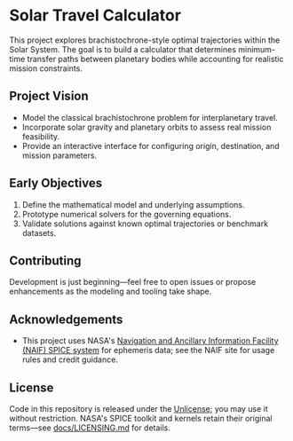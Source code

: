 # Solar Travel Calculator

This project explores brachistochrone-style optimal trajectories within the Solar System. The goal is to build a calculator that determines minimum-time transfer paths between planetary bodies while accounting for realistic mission constraints.

## Project Vision
- Model the classical brachistochrone problem for interplanetary travel.
- Incorporate solar gravity and planetary orbits to assess real mission feasibility.
- Provide an interactive interface for configuring origin, destination, and mission parameters.

## Early Objectives
1. Define the mathematical model and underlying assumptions.
2. Prototype numerical solvers for the governing equations.
3. Validate solutions against known optimal trajectories or benchmark datasets.

## Contributing
Development is just beginning—feel free to open issues or propose enhancements as the modeling and tooling take shape.

## Acknowledgements
- This project uses NASA's [Navigation and Ancillary Information Facility (NAIF) SPICE system](https://naif.jpl.nasa.gov/naif/) for ephemeris data; see the NAIF site for usage rules and credit guidance.

## License
Code in this repository is released under the [Unlicense](LICENSE); you may use it without restriction. NASA's SPICE toolkit and kernels retain their original terms—see [docs/LICENSING.md](docs/LICENSING.md) for details.
